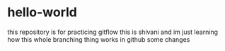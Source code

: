 # hello-world
this repository is for practicing gitflow
this is shivani and im just learning how this whole branching thing works in github
some changes

